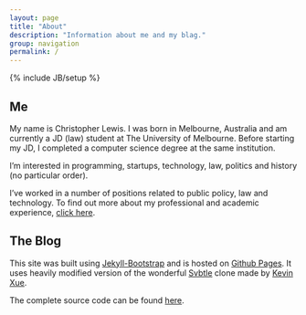 ```yaml
---
layout: page
title: "About"
description: "Information about me and my blag."
group: navigation
permalink: /
---
```

{% include JB/setup %}

## Me

My name is Christopher Lewis. I was born in Melbourne, Australia and am currently a JD (law) student at The University of Melbourne. Before starting my JD, I completed a computer science degree at the same institution.

I’m interested in programming, startups, technology, law, politics and history (no particular order).

I’ve worked in a number of positions related to public policy, law and technology. To find out more about my professional and academic experience, [click here](http://www.linkedin.com/profile/view?id=192485903 "LinkedIn").

## The Blog

This site was built using [Jekyll-Bootstrap](http://jekyllbootstrap.com) and is hosted on [Github Pages](http://pages.github.com). It uses heavily modified version of the wonderful [Svbtle](https://svbtle.com) clone made by [Kevin Xue](https://github.com/kevinxueliang/jb-svbtle).

The complete source code can be found [here](https://github.com/cdlewis/cdlewis.github.com).
